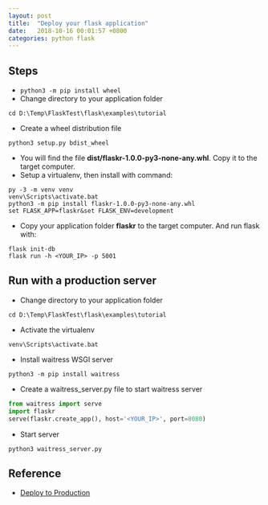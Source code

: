 ```yaml
---
layout: post
title:  "Deploy your flask application"
date:   2018-10-16 00:01:57 +0800
categories: python flask
---
```

## Steps
* ```python3 -m pip install wheel```
* Change directory to your application folder
```
cd D:\Temp\FlaskTest\flask\examples\tutorial
```
* Create a wheel distribution file
```
python3 setup.py bdist_wheel
```
* You will find the file **dist/flaskr-1.0.0-py3-none-any.whl**. Copy it to the target computer. 
* Setup a virtualenv, then install with command:
```
py -3 -m venv venv
venv\Scripts\activate.bat
python3 -m pip install flaskr-1.0.0-py3-none-any.whl
set FLASK_APP=flaskr&set FLASK_ENV=development
```
* Copy your application folder **flaskr** to the target computer. And run flask with:
```
flask init-db
flask run -h <YOUR_IP> -p 5001
```

## Run with a production server
* Change directory to your application folder
```
cd D:\Temp\FlaskTest\flask\examples\tutorial
```
* Activate the virtualenv
```
venv\Scripts\activate.bat
```
* Install waitress WSGI server
```
python3 -m pip install waitress
```
* Create a waitress_server.py file to start waitress server
```python
from waitress import serve
import flaskr
serve(flaskr.create_app(), host='<YOUR_IP>', port=8080)
```
* Start server
```
python3 waitress_server.py
```

## Reference
* [Deploy to Production](http://flask.pocoo.org/docs/1.0/tutorial/deploy/)